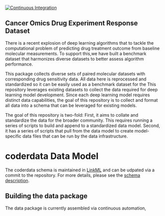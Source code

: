 [![Continuous Integration](https://github.com/PNNL-CompBio/coderdata/actions/workflows/main.yml/badge.svg?branch=builder_branch_JJ&event=push)](https://github.com/PNNL-CompBio/coderdata/actions/workflows/main.yml)

## Cancer Omics Drug Experiment Response Dataset

There is a recent explosion of deep learning algorithms that to tackle the computational problem of predicting drug treatment outcome from baseline molecular measurements. To support this,we have built a benchmark dataset that harmonizes diverse datasets to better assess algorithm performance.

This package collects diverse sets of paired molecular datasets with corresponding drug sensitivity data. All data here is reprocessed and standardized so it can be easily used as a benchmark dataset for the 
This repository leverages existing datasets to collect the data
required for deep learning model development. Since each deep learning model
requires distinct data capabilities, the goal of this repository is to
collect and format all data into a schema that can be leveraged for
existing models.

The goal of this repository is two-fold: First, it aims to collate and
standardize the data for the broader community. This requires
running a series of scripts to build and append to a standardized data
model. Second, it has a series of scripts that pull from the data
model to create model-specific data files that can be run by the data
infrastructure. 

# coderdata Data Model

The coderdata schema is maintained in [LinkML](schema/coderdata.yaml)
and can be udpated via a commit to the repository. For more details,
please see the [schema description](schema/README.md).

## Building the data package

The data package is currently assembled via continuous automation,
